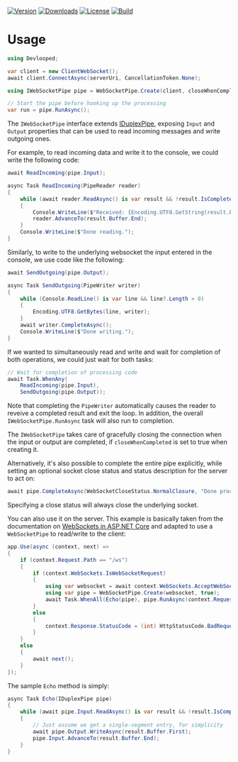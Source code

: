 [![Version](https://img.shields.io/nuget/vpre/WebSocketPipe.svg?color=royalblue)](https://www.nuget.org/packages/WebSocketPipe)
[![Downloads](https://img.shields.io/nuget/dt/WebSocketPipe.svg?color=green)](https://www.nuget.org/packages/WebSocketPipe)
[![License](https://img.shields.io/github/license/devlooped/WebSocketPipe.svg?color=blue)](https://github.com/devlooped/WebSocketPipe/blob/main/license.txt)
[![Build](https://github.com/devlooped/WebSocketPipe/workflows/build/badge.svg?branch=main)](https://github.com/devlooped/WebSocketPipe/actions)

# Usage

```csharp
using Devlooped;

var client = new ClientWebSocket();
await client.ConnectAsync(serverUri, CancellationToken.None);

using IWebSocketPipe pipe = WebSocketPipe.Create(client, closeWhenCompleted: true);

// Start the pipe before hooking up the processing
var run = pipe.RunAsync();
```

The `IWebSocketPipe` interface extends [IDuplexPipe](https://docs.microsoft.com/en-us/dotnet/api/system.io.pipelines.iduplexpipe?view=dotnet-plat-ext-5.0), 
exposing `Input` and `Output` properties that can be used to 
read incoming messages and write outgoing ones.

For example, to read incoming data and write it to the console, 
we could write the following code:

```csharp
await ReadIncoming(pipe.Input);

async Task ReadIncoming(PipeReader reader)
{
    while (await reader.ReadAsync() is var result && !result.IsCompleted)
    {
        Console.WriteLine($"Received: {Encoding.UTF8.GetString(result.Buffer)}");
        reader.AdvanceTo(result.Buffer.End);
    }
    Console.WriteLine($"Done reading.");
}
```

Similarly, to write to the underlying websocket the input 
entered in the console, we use code like the following: 

```csharp
await SendOutgoing(pipe.Output);

async Task SendOutgoing(PipeWriter writer)
{
    while (Console.ReadLine() is var line && line?.Length > 0)
    {
        Encoding.UTF8.GetBytes(line, writer);
    }
    await writer.CompleteAsync();
    Console.WriteLine($"Done writing.");
}
```

If we wanted to simultaneously read and write and wait for 
completion of both operations, we could just wait for both 
tasks:

```csharp
// Wait for completion of processing code
await Task.WhenAny(
    ReadIncoming(pipe.Input),
    SendOutgoing(pipe.Output));
```

Note that completing the `PipeWriter` automatically causes the 
reader to reveive a completed result and exit the loop. In addition, 
the overall `IWebSocketPipe.RunAsync` task will also run to completion. 


The `IWebSocketPipe` takes care of gracefully closing the connection 
when the input or output are completed, if `closeWhenCompleted` is set 
to true when creating it. 

Alternatively, it's also possible to complete the entire pipe explicitly, 
while setting an optional socket close status and status description for 
the server to act on:

```csharp
await pipe.CompleteAsync(WebSocketCloseStatus.NormalClosure, "Done processing");
```

Specifying a close status will always close the underlying socket.

You can also use it on the server. This example is basically taken from 
the documentation on [WebSockets in ASP.NET Core](https://docs.microsoft.com/en-us/aspnet/core/fundamentals/websockets?view=aspnetcore-5.0#configure-the-middleware) 
and adapted to use a `WebSocketPipe` to read/write to the client:

```csharp
app.Use(async (context, next) =>
{
    if (context.Request.Path == "/ws")
    {
        if (context.WebSockets.IsWebSocketRequest)
        {
            using var websocket = await context.WebSockets.AcceptWebSocketAsync();
            using var pipe = WebSocketPipe.Create(websocket, true);
            await Task.WhenAll(Echo(pipe), pipe.RunAsync(context.RequestAborted));
        }
        else
        {
            context.Response.StatusCode = (int) HttpStatusCode.BadRequest;
        }
    }
    else
    {
        await next();
    }
});
```

The sample `Echo` method is simply:

```csharp
async Task Echo(IDuplexPipe pipe)
{
    while (await pipe.Input.ReadAsync() is var result && !result.IsCompleted)
    {
        // Just assume we get a single-segment entry, for simplicity
        await pipe.Output.WriteAsync(result.Buffer.First);
        pipe.Input.AdvanceTo(result.Buffer.End);
    }
}
```